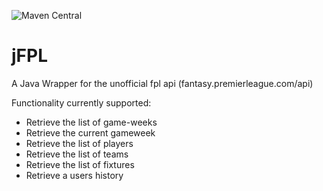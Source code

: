 ![Maven Central](https://img.shields.io/maven-central/v/io.github.jamoamo/jfpl?style=for-the-badge)
# jFPL
A Java Wrapper for the unofficial fpl api (fantasy.premierleague.com/api)

Functionality currently supported:
* Retrieve the list of game-weeks
* Retrieve the current gameweek
* Retrieve the list of players
* Retrieve the list of teams
* Retrieve the list of fixtures
* Retrieve a users history

